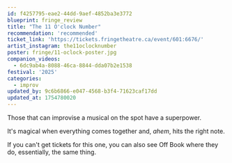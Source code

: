 ```yaml
---
id: f4257795-eae2-44dd-9aef-4852ba3e3772
blueprint: fringe_review
title: "The 11 O'clock Number"
recommendation: 'recommended'
ticket_link: 'https://tickets.fringetheatre.ca/event/601:6676/'
artist_instagram: the11oclocknumber
poster: fringe/11-oclock-poster.jpg
companion_videos:
  - 6dc9ab4a-8088-46ca-8844-dda07b2e1538
festival: '2025'
categories:
  - improv
updated_by: 9c6b6866-e047-4568-b3f4-71623caf17dd
updated_at: 1754780020
---
```

Those that can improvise a musical on the spot have a superpower.

It's magical when everything comes together and, _ahem_, hits the right note.

If you can't get tickets for this one, you can also see Off Book where they do, essentially, the same thing.
